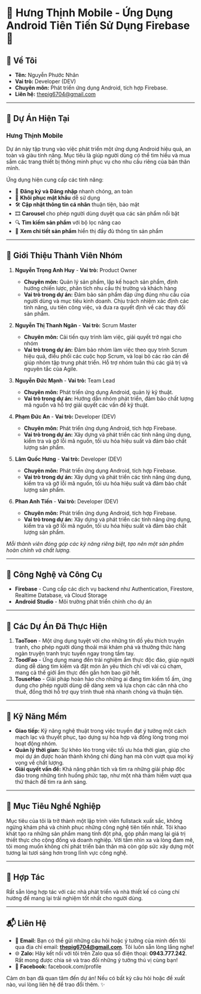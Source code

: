 # 🌟 Hưng Thịnh Mobile - Ứng Dụng Android Tiên Tiến Sử Dụng Firebase 🌟

## 👤 Về Tôi
- **Tên:** Nguyễn Phước Nhân
- **Vai trò:** Developer (DEV)
- **Chuyên môn:** Phát triển ứng dụng Android, tích hợp Firebase.
- **Liên hệ:** thepig6704@gmail.com

---

## 📱 Dự Án Hiện Tại
### Hưng Thịnh Mobile
Dự án này tập trung vào việc phát triển một ứng dụng Android hiệu quả, an toàn và giàu tính năng. Mục tiêu là giúp người dùng có thể tìm hiểu và mua sắm các trang thiết bị thông minh phục vụ cho nhu cầu riêng của bản thân mình.

Ứng dụng hiện cung cấp các tính năng:
- 📌 **Đăng ký và Đăng nhập** nhanh chóng, an toàn
- 🔐 **Khôi phục mật khẩu** dễ sử dụng
- 🛠️ **Cập nhật thông tin cá nhân** thuận tiện, bảo mật
- 🎞️ **Carousel** cho phép người dùng duyệt qua các sản phẩm nổi bật
- 🔍 **Tìm kiếm sản phẩm** với bộ lọc nâng cao
- 📄 **Xem chi tiết sản phẩm** hiển thị đầy đủ thông tin sản phẩm

---

## 👥 Giới Thiệu Thành Viên Nhóm
1. **Nguyễn Trọng Anh Huy** - **Vai trò:** Product Owner
   - **Chuyên môn:** Quản lý sản phẩm, lập kế hoạch sản phẩm, định hướng chiến lược, phân tích nhu cầu thị trường và khách hàng
   - **Vai trò trong dự án:** Đảm bảo sản phẩm đáp ứng đúng nhu cầu của người dùng và mục tiêu kinh doanh. Chịu trách nhiệm xác định các tính năng, ưu tiên công việc, và đưa ra quyết định về các thay đổi sản phẩm.

2. **Nguyễn Thị Thanh Ngân** - **Vai trò:** Scrum Master
   - **Chuyên môn:** Cải tiến quy trình làm việc, giải quyết trở ngại cho nhóm
   - **Vai trò trong dự án:** Đảm bảo nhóm làm việc theo quy trình Scrum hiệu quả, điều phối các cuộc họp Scrum, và loại bỏ các rào cản để giúp nhóm tập trung phát triển. Hỗ trợ nhóm tuân thủ các giá trị và nguyên tắc của Agile.

3. **Nguyễn Đức Mạnh** - **Vai trò:** Team Lead
   - **Chuyên môn:** Phát triển ứng dụng Android, quản lý kỹ thuật.
   - **Vai trò trong dự án:** Hướng dẫn nhóm phát triển, đảm bảo chất lượng mã nguồn và hỗ trợ giải quyết các vấn đề kỹ thuật.
  
4. **Phạm Đức An** - **Vai trò:** Developer (DEV)
   - **Chuyên môn:** Phát triển ứng dụng Android, tích hợp Firebase.
   - **Vai trò trong dự án:** Xây dựng và phát triển các tính năng ứng dụng, kiểm tra và gỡ lỗi mã nguồn, tối ưu hóa hiệu suất và đảm bảo chất lượng sản phẩm.
  
5. **Lâm Quốc Hưng** - **Vai trò:** Developer (DEV)
   - **Chuyên môn:** Phát triển ứng dụng Android, tích hợp Firebase.
   - **Vai trò trong dự án:** Xây dựng và phát triển các tính năng ứng dụng, kiểm tra và gỡ lỗi mã nguồn, tối ưu hóa hiệu suất và đảm bảo chất lượng sản phẩm.
  
6. **Phan Anh Tiến** - **Vai trò:** Developer (DEV)
   - **Chuyên môn:** Phát triển ứng dụng Android, tích hợp Firebase.
   - **Vai trò trong dự án:** Xây dựng và phát triển các tính năng ứng dụng, kiểm tra và gỡ lỗi mã nguồn, tối ưu hóa hiệu suất và đảm bảo chất lượng sản phẩm.

*Mỗi thành viên đóng góp các kỹ năng riêng biệt, tạo nên một sản phẩm hoàn chỉnh và chất lượng.*

---

## 🚀 Công Nghệ và Công Cụ
- **Firebase** - Cung cấp các dịch vụ backend như Authentication, Firestore, Realtime Database, và Cloud Storage
- **Android Studio** - Môi trường phát triển chính cho dự án

---

## 💼 Các Dự Án Đã Thực Hiện
1. **TaoToon** - Một ứng dụng tuyệt vời cho những tín đồ yêu thích truyện tranh, cho phép người dùng thoải mái khám phá và thưởng thức hàng ngàn truyện tranh trực tuyến ngay trong tầm tay.
2. **ToodFao** - Ứng dụng mang đến trải nghiệm ẩm thực độc đáo, giúp người dùng dễ dàng tìm kiếm và đặt món ăn yêu thích chỉ với vài cú chạm, mang cả thế giới ẩm thực đến gần hơn bao giờ hết.
3. **TouseHao** - Giải pháp hoàn hảo cho những ai đang tìm kiếm tổ ấm, ứng dụng cho phép người dùng dễ dàng xem và lựa chọn các căn nhà cho thuê, đồng thời hỗ trợ quy trình thuê nhà nhanh chóng và thuận tiện.

---

## 🧩 Kỹ Năng Mềm
- **Giao tiếp:** Kỹ năng nghệ thuật trong việc truyền đạt ý tưởng một cách mạch lạc và thuyết phục, tạo dựng sự hòa hợp và đồng lòng trong mọi hoạt động nhóm.
- **Quản lý thời gian:** Sự khéo léo trong việc tối ưu hóa thời gian, giúp cho mọi dự án được hoàn thành không chỉ đúng hạn mà còn vượt qua mọi kỳ vọng về chất lượng.
- **Giải quyết vấn đề:** Khả năng phân tích và tìm ra những giải pháp độc đáo trong những tình huống phức tạp, như một nhà thám hiểm vượt qua thử thách để tìm ra ánh sáng.

---

## 🌟 Mục Tiêu Nghề Nghiệp
Mục tiêu của tôi là trở thành một lập trình viên fullstack xuất sắc, không ngừng khám phá và chinh phục những công nghệ tiên tiến nhất. Tôi khao khát tạo ra những sản phẩm mang tính đột phá, góp phần mang lại giá trị thiết thực cho cộng đồng và doanh nghiệp. Với tầm nhìn xa và lòng đam mê, tôi mong muốn không chỉ phát triển bản thân mà còn góp sức xây dựng một tương lai tươi sáng hơn trong lĩnh vực công nghệ.

---

## 🤝 Hợp Tác
Rất sẵn lòng hợp tác với các nhà phát triển và nhà thiết kế có cùng chí hướng để mang lại trải nghiệm tốt nhất cho người dùng.

---

## 📬 Liên Hệ
- 📧 **Email:** Bạn có thể gửi những câu hỏi hoặc ý tưởng của mình đến tôi qua địa chỉ email: **thepig6704@gmail.com**. Tôi luôn sẵn lòng lắng nghe!
- 🌐 **Zalo:** Hãy kết nối với tôi trên Zalo qua số điện thoại: **0943.777.242**. Rất mong được chia sẻ và trao đổi những ý tưởng thú vị cùng bạn!
- 👤 **Facebook:** facebook.com/profile

Cảm ơn bạn đã quan tâm đến dự án! Nếu có bất kỳ câu hỏi hoặc đề xuất nào, vui lòng liên hệ để trao đổi thêm. ✨
